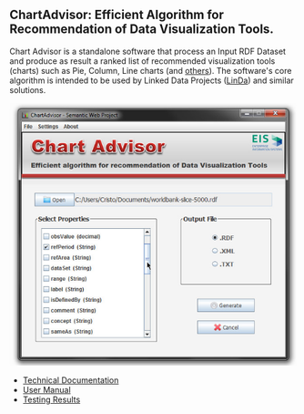 ## ChartAdvisor: Efficient Algorithm for Recommendation of Data Visualization Tools.
Chart Advisor is a standalone software that process an Input RDF Dataset and produce as result a ranked list of recommended visualization tools (charts) such as Pie, Column, Line charts (and [others](#charts)). The software's core algorithm is intended to be used by Linked Data Projects ([LinDa](http://linda-project.eu/)) and similar solutions.

[![](https://github.com/CristoLeiva/Algorithm_forCharts_Recommendation/blob/master/wiki_resources/user_manual/videotutorial.jpg)](https://youtu.be/v7hBu5nNlFI)

* [Technical Documentation](https://github.com/CristoLeiva/Algorithm_forCharts_Recommendation/wiki/Technical-Documentation)
* [User Manual](https://github.com/CristoLeiva/Algorithm_forCharts_Recommendation/wiki/User-Manual)
* [Testing Results](https://github.com/CristoLeiva/Algorithm_forCharts_Recommendation/wiki/Testing-Results)
